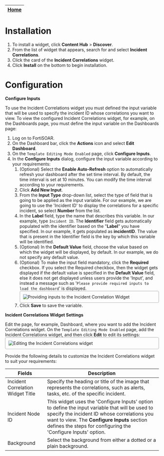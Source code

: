 | [Home](../README.md) |
|--------------------------------------------|

# Installation
1. To install a widget, click **Content Hub** > **Discover**.
2. From the list of widget that appears, search for and select **Incident Correlations**.
3. Click the card of the **Incident Correlations** widget.
4. Click **Install** on the bottom to begin installation.

# Configuration
**Configure Inputs**

To use the Incident Correlations widget you must defined the input variable that will be used to specify the incident ID whose correlations you want to view. To view the configured Incident Correlations widget, for example, on the Dashboards page, you must define the input variable on the Dashboards page:

1. Log on to FortiSOAR.
2. On the Dashboard bar, click the **Actions** icon and select **Edit Dashboard**.
3. On the `Template Editing Mode Enabled` page, click **Configure Inputs**.
4. In the **Configure Inputs** dialog, configure the input variable according to your requirements:
   1. (Optional) Select the **Enable Auto-Refresh** option to automatically refresh your dashboard after the set time interval. By default, the time interval is set at 10 minutes. You can modify the time interval according to your requirements.
   2. Click **Add New Input**.
   3. From the **Input Type** drop-down list, select the type of field that is going to be applied as the input variable. For our example, we are going to use the 'Incident ID' to display the correlations for a specific incident, so select **Number** from the list.
   4. In the **Label** field, type the name that describes this variable. In our example, type `Incident ID`.
      The **Identifier** field gets automatically populated with the identifier based on the "**Label**" you have specified. In our example, it gets populated as **incidentID**. The value that is present in the Identifier field is the key by which this variable will be identified.
   5. (Optional) In the **Default Value** field, choose the value based on which the widget will be displayed, by default. In our example, we do not specify any default value.
   6. (Optional) To make the input field mandatory, click the **Required** checkbox. If you select the Required checkbox, then the widget gets displayed if the default value is specified in the **Default Value** field, else it does not get displayed unless users provide the 'Input', and instead a message such as '`Please provide required inputs to load the dashboard`' is displayed.  
      <img src="https://raw.githubusercontent.com/fortinet-fortisoar/widget-incident-correlations/release/2.1.0/docs/media/incident_correlations_ConfigureInputs.png" alt="Providing inputs to the Incident Correlation Widget" style="border: 1px solid #A9A9A9; border-radius: 4px; padding: 10px; display: block; margin-left: auto; margin-right: auto;">
   7. Click **Save** to save the variable.

**Incident Correlations Widget Settings** 

Edit the page, for example, Dashboard, where you want to add the Incident Correlations widget. On the `Template Editing Mode Enabled` page, add the Incident Correlations widget, and then click **Edit** to edit its settings:
<img src="https://raw.githubusercontent.com/fortinet-fortisoar/widget-incident-correlations/release/2.1.0/docs/media/incident_correlations_edit.png" alt="Editing the Incident Correlations widget" style="border: 1px solid #A9A9A9; border-radius: 4px; padding: 10px; display: block; margin-left: auto; margin-right: auto;">

Provide the following details to customize the Incident Correlations widget to suit your requirements:

| Fields                            | Description                              |
| --------------------------------- | ---------------------------------------- |
| Incident Correlation Widget Title | Specify the heading or title of the image that represents the correlations, such as alerts, tasks, etc. of the specific incident. |
| Incident Node ID                  | This widget uses the 'Configure Inputs' option to define the input variable that will be used to specify the incident ID whose correlations you want to view. The **Configure Inputs** section defines the steps for configuring the 'Configure Inputs' option. |
| Background                        | Select the background from either a dotted or a plain background. |
